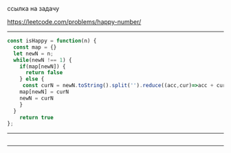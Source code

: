 ссылка на задачу 

https://leetcode.com/problems/happy-number/


---

```js
const isHappy = function(n) {
  const map = {}
  let newN = n;
  while(newN !== 1) {
    if(map[newN]) {
      return false
    } else {
     const curN = newN.toString().split('').reduce((acc,cur)=>acc + cur*cur,0)
    map[newN] = curN
    newN = curN 
    }
  }
    return true
};
```
---

```js

```
---
